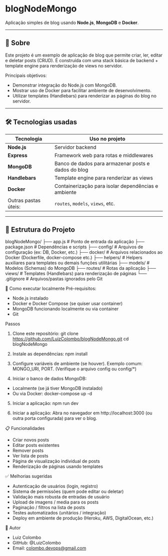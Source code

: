 # blogNodeMongo

Aplicação simples de blog usando **Node.js**, **MongoDB** e **Docker**.

---

## 🧾 Sobre

Este projeto é um exemplo de aplicação de blog que permite criar, ler, editar e deletar posts (CRUD). É construída com uma stack básica de backend + template engine para renderização de views no servidor.

Principais objetivos:

- Demonstrar integração do Node.js com MongoDB.  
- Mostrar uso de Docker para facilitar ambiente de desenvolvimento.  
- Utilizar templates (Handlebars) para renderizar as páginas do blog no servidor.

---

## 🛠 Tecnologias usadas

| Tecnologia | Uso no projeto |
|---|---|
| **Node.js** | Servidor backend |
| **Express** | Framework web para rotas e middlewares |
| **MongoDB** | Banco de dados para armazenar posts e dados do blog |
| **Handlebars** | Template engine para renderizar as views |
| **Docker** | Containerização para isolar dependências e ambiente |
| Outras pastas úteis: | `routes`, `models`, `views`, etc. |

---

## 📂 Estrutura do Projeto

blogNodeMongo/
├── app.js                # Ponto de entrada da aplicação
├── package.json          # Dependências e scripts
├── config/               # Arquivos de configuração (ex: DB, Docker, etc.)
├── docker/               # Arquivos relacionados ao Docker (Dockerfile, docker-compose etc.)
├── helpers/              # Helpers auxiliares para templates ou demais funções utilitárias
├── models/               # Modelos (Schemas) do MongoDB
├── routes/               # Rotas da aplicação
├── views/                # Templates (Handlebars) para renderização de páginas
└── .gitignore            # Arquivos/pastas ignorados pelo Git

🚀 Como executar localmente
Pré-requisitos:

  - Node.js instalado
  - Docker e Docker Compose (se quiser usar container)
  - MongoDB funcionando localmente ou via container
  - Git

Passos
1. Clone este repositório:
  git clone https://github.com/LuizColombo/blogNodeMongo.git
  cd blogNodeMongo

2. Instale as dependências:
  npm install

3. Configure variáveis de ambiente (se houver). Exemplo comum: MONGO_URI, PORT. (Verifique o arquivo config ou config/*)

4.  Iniciar o banco de dados MongoDB:
  - Localmente (se já tiver MongoDB instalado)
  - Ou via Docker:
    docker-compose up -d

5. Iniciar a aplicação:
  npm run dev

6. Iniciar a aplicação:
   Abra no navegador em http://localhost:3000 (ou outra porta configurada) para ver o blog.

📋 Funcionalidades

  - Criar novos posts
  - Editar posts existentes
  - Remover posts
  - Ver lista de posts
  - Página de visualização individual de posts
  - Renderização de páginas usando templates

✅ Melhorias sugeridas

  - Autenticação de usuários (login, registro)
  - Sistema de permissões (quem pode editar ou deletar)
  - Validação mais robusta de entradas de usuário
  - Upload de imagens / media para os posts
  - Paginação / filtros na lista de posts
  - Testes automatizados (unitários / integração)
  - Deploy em ambiente de produção (Heroku, AWS, DigitalOcean, etc.)

👤 Autor

  - Luiz Colombo
  - GitHub: @LuizColombo
  - Email: colombo.devops@gmail.com

